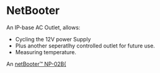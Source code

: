 # NetBooter 
An IP-base AC Outlet, allows:

* Cycling the 12V power Supply
* Plus another seperatlhy controlled outlet for future use.
* Measuring temperature. 


An <a href="https://www.synaccess-net.com/np-0202du" target="guide">netBooter™ NP-02B(</a> 